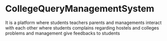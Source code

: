 # CollegeQueryManagementSystem
It is a platform where students teachers parents and managements interact with each other where students complains regarding hostels and colleges problems and management give feedbacks to students
